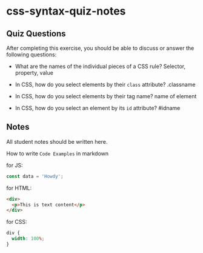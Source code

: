 # css-syntax-quiz-notes

## Quiz Questions

After completing this exercise, you should be able to discuss or answer the following questions:

- What are the names of the individual pieces of a CSS rule?
  Selector, property, value

- In CSS, how do you select elements by their `class` attribute?
  .classname

- In CSS, how do you select elements by their tag name?
  name of element

- In CSS, how do you select an element by its `id` attribute?
  #idname

## Notes

All student notes should be written here.

How to write `Code Examples` in markdown

for JS:

```javascript
const data = 'Howdy';
```

for HTML:

```html
<div>
  <p>This is text content</p>
</div>
```

for CSS:

```css
div {
  width: 100%;
}
```
